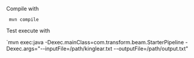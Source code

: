 Compile with 

` mvn compile`

Test execute with 

`mvn exec:java -Dexec.mainClass=com.transform.beam.StarterPipeline -Dexec.args="--inputFile=/path/kinglear.txt --outputFile=/path/output.txt"
